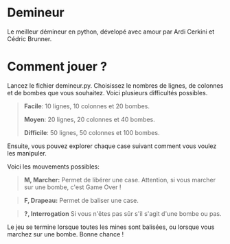 # Demineur
Le meilleur démineur en python, dévelopé avec amour par Ardi Cerkini et Cédric Brunner.

# Comment jouer ?
Lancez le fichier demineur.py. Choisissez le nombres de lignes, de colonnes et de bombes que vous souhaitez.
Voici plusieurs difficultés possibles.

>**Facile**: 10 lignes, 10 colonnes et 20 bombes.
>
>**Moyen**: 20 lignes, 20 colonnes et 40 bombes.
>
>**Difficile**: 50 lignes, 50 colonnes et 100 bombes.

Ensuite, vous pouvez explorer chaque case suivant comment vous voulez les manipuler.

Voici les mouvements possibles:

>**M, Marcher:**
>Permet de libérer une case. Attention, si vous marcher sur une bombe, c'est Game Over !

>**F, Drapeau:**
>Permet de baliser une case.

>**?, Interrogation**
>Si vous n'êtes pas sûr s'il s'agit d'une bombe ou pas.

Le jeu se termine lorsque toutes les mines sont balisées, ou lorsque vous marchez sur une bombe. Bonne chance !